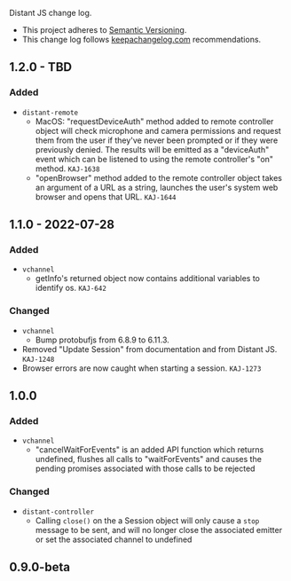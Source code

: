 Distant JS change log.

- This project adheres to [Semantic Versioning](http://semver.org/).
- This change log follows [keepachangelog.com](http://keepachangelog.com/) recommendations.

## 1.2.0 - TBD
### Added
- `distant-remote`
  - MacOS: "requestDeviceAuth" method added to remote controller object will check microphone and camera permissions and request them from the user if they've never been prompted or if they were previously denied. The results will be emitted as a "deviceAuth" event which can be listened to using the remote controller's "on" method. `KAJ-1638`
  - "openBrowser" method added to the remote controller object takes an argument of a URL as a string, launches the user's system web browser and opens that URL. `KAJ-1644`

## 1.1.0 - 2022-07-28
### Added
- `vchannel`
  - getInfo's returned object now contains additional variables to identify os. `KAJ-642`

### Changed
- `vchannel`
  - Bump protobufjs from 6.8.9 to 6.11.3.
- Removed "Update Session" from documentation and from Distant JS. `KAJ-1248`
- Browser errors are now caught when starting a session. `KAJ-1273`

## 1.0.0

### Added

- `vchannel`
  - "cancelWaitForEvents" is an added API function which returns undefined, flushes all calls to "waitForEvents" and causes the pending promises associated with those calls to be rejected

### Changed
- `distant-controller`
  - Calling `close()` on the a Session object will only cause a `stop` message to be sent, and will no longer close the associated emitter or set the associated channel to undefined

## 0.9.0-beta
